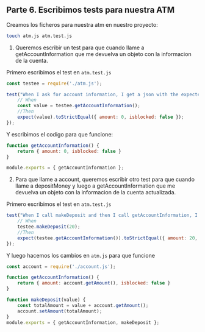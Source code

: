 ## Parte 6. Escribimos tests para nuestra ATM
Creamos los ficheros para nuestra atm en nuestro proyecto:
```bash
touch atm.js atm.test.js
```

1. Queremos escribir un test para que cuando llame a getAccountInformation que me devuelva un objeto con la informacion de la cuenta.

Primero escribimos el test en `atm.test.js`
```javascript
const testee = require('./atm.js');

test("When I ask for account information, I get a json with the expected information", () => {
    // When
    const value = testee.getAccountInformation();
    //Then
    expect(value).toStrictEqual({ amount: 0, isblocked: false });
});
```

Y escribimos el codigo para que funcione:
```javascript
function getAccountInformation() {
    return { amount: 0, isblocked: false }
}

module.exports = { getAccountInformation };
```

2. Para que llame a account, queremos escribir otro test para que cuando llame a depositMoney y luego a getAccountInformation que me devuelva un objeto con la informacion de la cuenta actualizada.

Primero escribimos el test en `atm.test.js`
```javascript
test("When I call makeDeposit and then I call getAccountInformation, I expect to get a json with the expected information", () => {
    // When
    testee.makeDeposit(20);
    //Then
    expect(testee.getAccountInformation()).toStrictEqual({ amount: 20, isblocked: false });
});
```

Y luego hacemos los cambios en `atm.js` para que funcione
```javascript
const account = require('./account.js');

function getAccountInformation() {
    return { amount: account.getAmount(), isblocked: false }
}

function makeDeposit(value) {
    const totalAmount = value + account.getAmount();
    account.setAmount(totalAmount);
}
module.exports = { getAccountInformation, makeDeposit };
```
